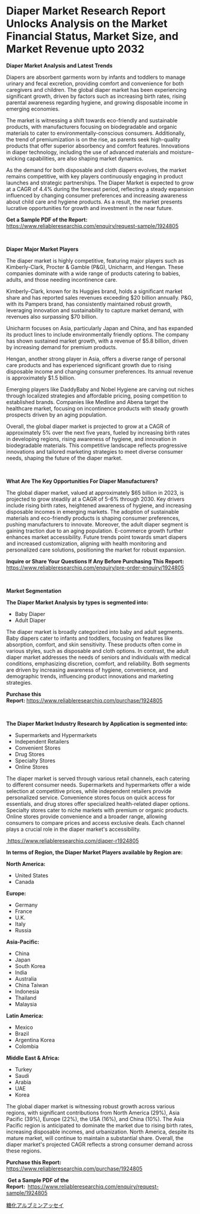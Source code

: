 <p><h1>Diaper Market Research Report Unlocks Analysis on the Market Financial Status, Market Size, and Market Revenue upto 2032</h1></p><p><strong>Diaper Market Analysis and Latest Trends</strong></p>
<p><p>Diapers are absorbent garments worn by infants and toddlers to manage urinary and fecal excretion, providing comfort and convenience for both caregivers and children. The global diaper market has been experiencing significant growth, driven by factors such as increasing birth rates, rising parental awareness regarding hygiene, and growing disposable income in emerging economies. </p><p>The market is witnessing a shift towards eco-friendly and sustainable products, with manufacturers focusing on biodegradable and organic materials to cater to environmentally-conscious consumers. Additionally, the trend of premiumization is on the rise, as parents seek high-quality products that offer superior absorbency and comfort features. Innovations in diaper technology, including the use of advanced materials and moisture-wicking capabilities, are also shaping market dynamics.</p><p>As the demand for both disposable and cloth diapers evolves, the market remains competitive, with key players continuously engaging in product launches and strategic partnerships. The Diaper Market is expected to grow at a CAGR of 4.4% during the forecast period, reflecting a steady expansion influenced by changing consumer preferences and increasing awareness about child care and hygiene products. As a result, the market presents lucrative opportunities for growth and investment in the near future.</p></p>
<p><strong>Get a Sample PDF of the Report:&nbsp;</strong> <a href="https://www.reliableresearchiq.com/enquiry/request-sample/1924805?utm_campaign=1082&utm_medium=2&utm_source=Github&utm_content=ia&utm_term=07022025&utm_id=diaper">https://www.reliableresearchiq.com/enquiry/request-sample/1924805</a></p>
<p>&nbsp;</p>
<p><strong>Diaper Major Market Players</strong></p>
<p><p>The diaper market is highly competitive, featuring major players such as Kimberly-Clark, Procter & Gamble (P&G), Unicharm, and Hengan. These companies dominate with a wide range of products catering to babies, adults, and those needing incontinence care.</p><p>Kimberly-Clark, known for its Huggies brand, holds a significant market share and has reported sales revenues exceeding $20 billion annually. P&G, with its Pampers brand, has consistently maintained robust growth, leveraging innovation and sustainability to capture market demand, with revenues also surpassing $70 billion.</p><p>Unicharm focuses on Asia, particularly Japan and China, and has expanded its product lines to include environmentally friendly options. The company has shown sustained market growth, with a revenue of $5.8 billion, driven by increasing demand for premium products.</p><p>Hengan, another strong player in Asia, offers a diverse range of personal care products and has experienced significant growth due to rising disposable income and changing consumer preferences. Its annual revenue is approximately $1.5 billion.</p><p>Emerging players like DaddyBaby and Nobel Hygiene are carving out niches through localized strategies and affordable pricing, posing competition to established brands. Companies like Medline and Abena target the healthcare market, focusing on incontinence products with steady growth prospects driven by an aging population.</p><p>Overall, the global diaper market is projected to grow at a CAGR of approximately 5% over the next five years, fueled by increasing birth rates in developing regions, rising awareness of hygiene, and innovation in biodegradable materials. This competitive landscape reflects progressive innovations and tailored marketing strategies to meet diverse consumer needs, shaping the future of the diaper market.</p></p>
<p>&nbsp;</p>
<p><strong>What Are The Key Opportunities For Diaper Manufacturers?</strong></p>
<p><p>The global diaper market, valued at approximately $65 billion in 2023, is projected to grow steadily at a CAGR of 5-6% through 2030. Key drivers include rising birth rates, heightened awareness of hygiene, and increasing disposable incomes in emerging markets. The adoption of sustainable materials and eco-friendly products is shaping consumer preferences, pushing manufacturers to innovate. Moreover, the adult diaper segment is gaining traction due to an aging population. E-commerce growth further enhances market accessibility. Future trends point towards smart diapers and increased customization, aligning with health monitoring and personalized care solutions, positioning the market for robust expansion.</p></p>
<p><strong>Inquire or Share Your Questions If Any Before Purchasing This Report:</strong> <a href="https://www.reliableresearchiq.com/enquiry/pre-order-enquiry/1924805?utm_campaign=1082&utm_medium=2&utm_source=Github&utm_content=ia&utm_term=07022025&utm_id=diaper">https://www.reliableresearchiq.com/enquiry/pre-order-enquiry/1924805</a></p>
<p>&nbsp;</p>
<p><strong>Market Segmentation</strong></p>
<p><strong>The Diaper Market Analysis by types is segmented into:</strong></p>
<p><ul><li>Baby Diaper</li><li>Adult Diaper</li></ul></p>
<p><p>The diaper market is broadly categorized into baby and adult segments. Baby diapers cater to infants and toddlers, focusing on features like absorption, comfort, and skin sensitivity. These products often come in various styles, such as disposable and cloth options. In contrast, the adult diaper market addresses the needs of seniors and individuals with medical conditions, emphasizing discretion, comfort, and reliability. Both segments are driven by increasing awareness of hygiene, convenience, and demographic trends, influencing product innovations and marketing strategies.</p></p>
<p><strong>Purchase this Report:&nbsp;</strong><a href="https://www.reliableresearchiq.com/purchase/1924805?utm_campaign=1082&utm_medium=2&utm_source=Github&utm_content=ia&utm_term=07022025&utm_id=diaper">https://www.reliableresearchiq.com/purchase/1924805</a></p>
<p>&nbsp;</p>
<p><strong>The Diaper Market Industry Research by Application is segmented into:</strong></p>
<p><ul><li>Supermarkets and Hypermarkets</li><li>Independent Retailers</li><li>Convenient Stores</li><li>Drug Stores</li><li>Specialty Stores</li><li>Online Stores</li></ul></p>
<p><p>The diaper market is served through various retail channels, each catering to different consumer needs. Supermarkets and hypermarkets offer a wide selection at competitive prices, while independent retailers provide personalized service. Convenience stores focus on quick access for essentials, and drug stores offer specialized health-related diaper options. Specialty stores cater to niche markets with premium or organic products. Online stores provide convenience and a broader range, allowing consumers to compare prices and access exclusive deals. Each channel plays a crucial role in the diaper market's accessibility.</p></p>
<p><a href="https://www.reliableresearchiq.com/diaper-r1924805?utm_campaign=1082&utm_medium=2&utm_source=Github&utm_content=ia&utm_term=07022025&utm_id=diaper">&nbsp;https://www.reliableresearchiq.com/diaper-r1924805</a></p>
<p><strong>In terms of Region, the Diaper Market Players available by Region are:</strong></p>
<p>
    <p> <strong> North America: </strong>
        <ul>
            <li>United States</li>
            <li>Canada</li>
        </ul>
        </p> 
    <p> <strong> Europe: </strong>
        <ul>
            <li>Germany</li>
            <li>France</li>
            <li>U.K.</li>
            <li>Italy</li>
            <li>Russia</li>
        </ul>
        </p> 
    <p> <strong> Asia-Pacific: </strong>
        <ul>
            <li>China</li>
            <li>Japan</li>
            <li>South Korea</li>
            <li>India</li>
            <li>Australia</li>
            <li>China Taiwan</li>
            <li>Indonesia</li>
            <li>Thailand</li>
            <li>Malaysia</li>
        </ul>
        </p> 
    <p> <strong> Latin America: </strong>
        <ul>
            <li>Mexico</li>
            <li>Brazil</li>
            <li>Argentina Korea</li>
            <li>Colombia</li>
        </ul>
        </p> 
    <p> <strong> Middle East & Africa: </strong>
        <ul>
            <li>Turkey</li>
            <li>Saudi</li>
            <li>Arabia</li>
            <li>UAE</li>
            <li>Korea</li>
        </ul>
    </p>
    </p>
<p><p>The global diaper market is witnessing robust growth across various regions, with significant contributions from North America (29%), Asia Pacific (39%), Europe (22%), the USA (16%), and China (10%). The Asia Pacific region is anticipated to dominate the market due to rising birth rates, increasing disposable incomes, and urbanization. North America, despite its mature market, will continue to maintain a substantial share. Overall, the diaper market's projected CAGR reflects a strong consumer demand across these regions.</p></p>
<p><strong>Purchase this Report: </strong><a href="https://www.reliableresearchiq.com/purchase/1924805?utm_campaign=1082&utm_medium=2&utm_source=Github&utm_content=ia&utm_term=07022025&utm_id=diaper">https://www.reliableresearchiq.com/purchase/1924805</a></p>
<p>&nbsp;<strong>Get a Sample PDF of the Report:&nbsp;&nbsp;</strong><a href="https://www.reliableresearchiq.com/enquiry/request-sample/1924805?utm_campaign=1082&utm_medium=2&utm_source=Github&utm_content=ia&utm_term=07022025&utm_id=diaper">https://www.reliableresearchiq.com/enquiry/request-sample/1924805</a></p>
<p><strong></strong></p>
<p><p><a href="https://github.com/lababdou/Market-Research-Report-List-6/blob/main/796803135436.md?utm_campaign=1082&utm_medium=2&utm_source=Github&utm_content=ia&utm_term=07022025&utm_id=diaper">糖化アルブミンアッセイ</a></p></p>